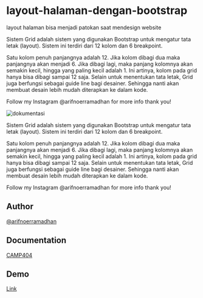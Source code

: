 # layout-halaman-dengan-bootstrap
layout halaman bisa menjadi patokan saat mendesign website

Sistem Grid adalah sistem yang digunakan Bootstrap untuk mengatur tata letak (layout). Sistem ini terdiri dari 12 kolom dan 6 breakpoint.

Satu kolom penuh panjangnya adalah 12. Jika kolom dibagi dua maka panjangnya akan menjadi 6.
Jika dibagi lagi, maka panjang kolomnya akan semakin kecil, hingga yang paling kecil adalah 1. Ini artinya, kolom pada grid hanya bisa dibagi sampai 12 saja.
Selain untuk menentukan tata letak, Grid juga berfungsi sebagai guide line bagi desainer. Sehingga nanti akan membuat desain lebih mudah diterapkan ke dalam kode.

Follow my Instagram @arifnoerramadhan for more info thank you!

![dokumentasi](https://user-images.githubusercontent.com/91766087/136665791-5f30828a-ae9b-4819-879a-7ba7bc7b785d.png)

Sistem Grid adalah sistem yang digunakan Bootstrap untuk mengatur tata letak (layout). Sistem ini terdiri dari 12 kolom dan 6 breakpoint.

Satu kolom penuh panjangnya adalah 12. Jika kolom dibagi dua maka panjangnya akan menjadi 6.
Jika dibagi lagi, maka panjang kolomnya akan semakin kecil, hingga yang paling kecil adalah 1. Ini artinya, kolom pada grid hanya bisa dibagi sampai 12 saja.
Selain untuk menentukan tata letak, Grid juga berfungsi sebagai guide line bagi desainer. Sehingga nanti akan membuat desain lebih mudah diterapkan ke dalam kode.

Follow my Instagram @arifnoerramadhan for more info thank you!

## Author

[@arifnoerramadhan](https://www.instagram.com/arifnoerramadhan/)

## Documentation

[CAMP404](https://camp404.com/)

## Demo

[Link](https://arifnrrmdn.github.io/layout-halaman-dengan-bootstrap/)
